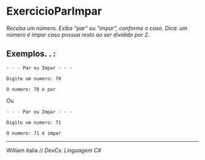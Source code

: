 # ExercicioParImpar
_Receba um número. Exiba "par" ou "ímpar", conforme o caso.  Dica: um número é ímpar caso possua resto ao ser dividido por 2._
## Exemplos. . :
```
- - - Par ou Impar - - -

Digite um numero: 70

O numero: 70 é par
```
Ou
```
- - - Par ou Impar - - -

Digite um numero: 71

O numero: 71 é impar
```
---
William italia // _DevCs:_ _Linguagem C#_